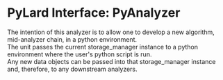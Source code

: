 # PyLard Interface: PyAnalyzer

The intention of this analyzer is to allow one to develop a new algorithm, mid-analyzer chain, in a python environment.  
The unit passes the current storage_manager instance to a python environment where the user's python script is run.  
Any new data objects can be passed into that storage_manager instance and, therefore, to any downstream analyzers.

